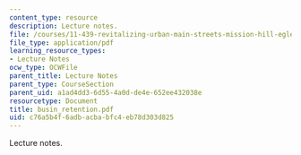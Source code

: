 ```yaml
---
content_type: resource
description: Lecture notes.
file: /courses/11-439-revitalizing-urban-main-streets-mission-hill-egleston-square-boston-spring-2003/c76a5b4f6adbacbabfc4eb78d303d825_busin_retention.pdf
file_type: application/pdf
learning_resource_types:
- Lecture Notes
ocw_type: OCWFile
parent_title: Lecture Notes
parent_type: CourseSection
parent_uid: a1ad4dd3-6d55-4a0d-de4e-652ee432038e
resourcetype: Document
title: busin_retention.pdf
uid: c76a5b4f-6adb-acba-bfc4-eb78d303d825
---
```

Lecture notes.

